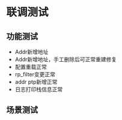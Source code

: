 # 联调测试

## 功能测试

* Addr新增地址
* Addr新增地址，手工删除后可正常重建修复
* 配置重载正常
* rp_filter变更正常
* addr ptp新增正常
* 日志打印栈信息正常

## 场景测试